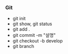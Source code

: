 ### Git
* git init
* git show, git status
* git add .
* git commit -m "설명"
* git checkout -b develop
* git branch